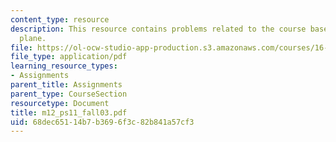 ```yaml
---
content_type: resource
description: This resource contains problems related to the course based on two-dimensional
  plane.
file: https://ol-ocw-studio-app-production.s3.amazonaws.com/courses/16-01-unified-engineering-i-ii-iii-iv-fall-2005-spring-2006/68dec65114b7b3696f3c82b841a57cf3_m12_ps11_fall03.pdf
file_type: application/pdf
learning_resource_types:
- Assignments
parent_title: Assignments
parent_type: CourseSection
resourcetype: Document
title: m12_ps11_fall03.pdf
uid: 68dec651-14b7-b369-6f3c-82b841a57cf3
---
```

